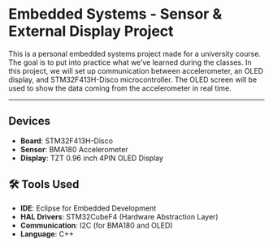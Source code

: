 # Embedded Systems - Sensor & External Display Project

This is a personal embedded systems project made for a university course. The goal is to put into practice what we’ve learned during the classes. In this project, we will set up communication between accelerometer, an OLED display, and STM32F413H-Disco microcontroller. The OLED screen will be used to show the data coming from the accelerometer in real time.


---

## Devices

- **Board**: STM32F413H-Disco  
- **Sensor**: BMA180 Accelerometer
- **Display**: TZT 0.96 inch 4PIN OLED Display

## 🛠️ Tools Used

- **IDE**: Eclipse for Embedded Development
- **HAL Drivers**: STM32CubeF4 (Hardware Abstraction Layer)
- **Communication**: I2C (for BMA180 and OLED)
- **Language**: C++
